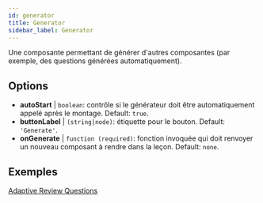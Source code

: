 ```yaml
---
id: generator
title: Generator
sidebar_label: Generator
---
```


Une composante permettant de générer d'autres composantes (par exemple, des questions générées automatiquement).

## Options

* __autoStart__ | `boolean`: contrôle si le générateur doit être automatiquement appelé après le montage. Default: `true`.
* __buttonLabel__ | `(string|node)`: étiquette pour le bouton. Default: `'Generate'`.
* __onGenerate__ | `function (required)`: fonction invoquée qui doit renvoyer un nouveau composant à rendre dans la leçon. Default: `none`.


## Exemples

[Adaptive Review Questions](https://isle.stat.cmu.edu/adaptive-review/questions/)
